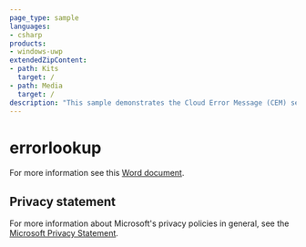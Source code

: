 ```yaml
---
page_type: sample
languages:
- csharp
products:
- windows-uwp
extendedZipContent:
- path: Kits
  target: /
- path: Media
  target: /
description: "This sample demonstrates the Cloud Error Message (CEM) service. The service allows a game or app to query the system for a user friendly messages for a given error code."
---
```


# errorlookup

For more information see this [Word document](https://github.com/microsoft/Xbox-ATG-Samples/blob/master/UWPSamples/Tools/errorlookup/README.docx).

## Privacy statement

For more information about Microsoft's privacy policies in general, see the [Microsoft Privacy Statement](https://privacy.microsoft.com/privacystatement/).

